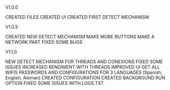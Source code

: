 V1.0.0

CREATED FILES
CREATED UI
CREATED FIRST DETECT MECHANISM

V1.0.5

CREATED NEW DETECT MECHANISM
MAKE MORE BUTTONS
MAKE A NETWORK PART
FIXED SOME BUGS

V1.1.0

NEW DETECT MECHANISM FOR THREADS AND CONEXIONS
FIXED SOME ISSUES
INCREASED RENDIMENT WITH THREADS
IMPROVED UI
GET ALL WIFIS PASSWORDS AND CONFIGURATIONS FOR 3 LANGUAGES (Spanish, English, Aleman)
CREATED CONFIGURATION
CREATED BACKGROUND RUN OPTION
FIXED SOME ISSUES WITH LOGS.TXT